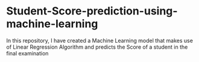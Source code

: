 # Student-Score-prediction-using-machine-learning
In this repository, I have created a Machine Learning model that makes use of Linear Regression Algorithm and predicts the Score of a student in the final examination
